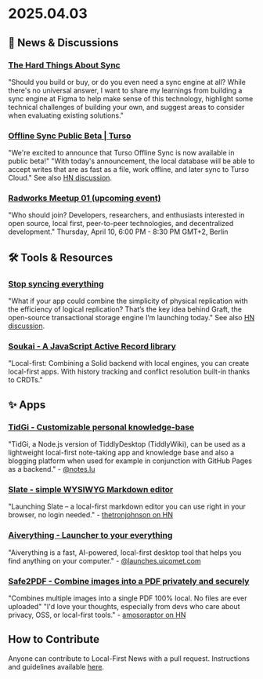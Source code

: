 # 2025.04.03

## 📰 News & Discussions

### [The Hard Things About Sync](https://expertofobsolescence.substack.com/p/the-hard-things-about-sync)
"Should you build or buy, or do you even need a sync engine at all? While there's no universal answer, I want to share my learnings from building a sync engine at Figma to help make sense of this technology, highlight some technical challenges of building your own, and suggest areas to consider when evaluating existing solutions."

### [Offline Sync Public Beta | Turso](https://turso.tech/blog/turso-offline-sync-public-beta)
"We're excited to announce that Turso Offline Sync is now available in public beta!" "With today's announcement, the local database will be able to accept writes that are as fast as a file, work offline, and later sync to Turso Cloud." See also [HN discussion](https://news.ycombinator.com/item?id=43535943).

### [Radworks Meetup 01 (upcoming event)](https://lu.ma/ijduqnfe)
"Who should join? Developers, researchers, and enthusiasts interested in open source, local first, peer-to-peer technologies, and decentralized development." Thursday, April 10, 6:00 PM - 8:30 PM GMT+2, Berlin


## 🛠️ Tools & Resources

### [Stop syncing everything](https://sqlsync.dev/posts/stop-syncing-everything/)
"What if your app could combine the simplicity of physical replication with the efficiency of logical replication? That’s the key idea behind Graft, the open-source transactional storage engine I’m launching today." See also [HN discussion](https://news.ycombinator.com/item?id=43537272).

### [Soukai - A JavaScript Active Record library](https://soukai.js.org/)
"Local-first: Combining a Solid backend with local engines, you can create local-first apps. With history tracking and conflict resolution built-in thanks to CRDTs."


## ✨ Apps

### [TidGi - Customizable personal knowledge-base](https://tidgi.fun/)
"TidGi, a Node.js version of TiddlyDesktop (TiddlyWiki), can be used as a lightweight local-first note-taking app and knowledge base and also a blogging platform when used for example in conjunction with GitHub Pages as a backend." - [@notes.lu](https://bsky.app/profile/did:plc:6p3f2q6aqayhtw2sidvfkmfm/post/3llcnksriq222)

### [Slate - simple WYSIWYG Markdown editor](https://slate.ink/)
"Launching Slate – a local-first markdown editor you can use right in your browser, no login needed." - [thetronjohnson on HN](https://news.ycombinator.com/item?id=43514079)

### [Aiverything - Launcher to your everything](https://aiverything.me/)
"Aiverything is a fast, AI-powered, local-first desktop tool that helps you find anything on your computer." - [@launches.uicomet.com](https://bsky.app/profile/launches.uicomet.com/post/3llmrxj2co22s)

### [Safe2PDF - Combine images into a PDF privately and securely](https://safe2pdf.com/)
"Combines multiple images into a single PDF 100% local. No files are ever uploaded" "I'd love your thoughts, especially from devs who care about privacy, OSS, or local-first tools." - [amosoraptor on HN](https://news.ycombinator.com/item?id=43550997)


## How to Contribute
Anyone can contribute to Local-First News with a pull request. Instructions and guidelines available [here](https://github.com/localfirstnews/localfirstnews).
